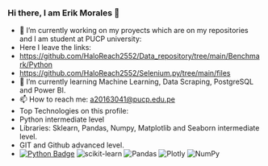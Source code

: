 ### Hi there, I am Erik Morales  👋

- 🔭 I’m currently working on my proyects which are on my repositories and I am student at PUCP university: 
- Here I leave the links:
- https://github.com/HaloReach2552/Data_repository/tree/main/Benchmark/Python
- https://github.com/HaloReach2552/Selenium.py/tree/main/files
- 🌱 I’m currently learning Machine Learning, Data Scraping, PostgreSQL and Power BI.
- 📫 How to reach me: a20163041@pucp.edu.pe
- Top Technologies on this profile:
- Python intermediate level
- Libraries: Sklearn, Pandas, Numpy, Matplotlib and Seaborn intermediate level.
- GIT and Github advanced level.
- [![Python Badge](https://img.shields.io/badge/-Python-F0DB4F?style=for-the-badge&labelColor=black&logo=python&logoColor=55ff11)](#) ![scikit-learn](https://img.shields.io/badge/scikit--learn-%23F7931E.svg?style=for-the-badge&logo=scikit-learn&logoColor=white) ![Pandas](https://img.shields.io/badge/pandas-%23150458.svg?style=for-the-badge&logo=pandas&logoColor=white) ![Plotly](https://img.shields.io/badge/Plotly-%233F4F75.svg?style=for-the-badge&logo=plotly&logoColor=white) ![NumPy](https://img.shields.io/badge/numpy-%23013243.svg?style=for-the-badge&logo=numpy&logoColor=white)
